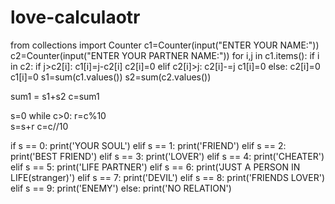 # love-calculaotr


from collections import Counter
c1=Counter(input("ENTER YOUR NAME:"))
c2=Counter(input("ENTER YOUR PARTNER NAME:"))
for i,j in c1.items():
    if i in c2:
        if j>c2[i]:
            c1[i]=j-c2[i]
            c2[i]=0
        elif c2[i]>j:
            c2[i]-=j
            c1[i]=0
        else:
            c2[i]=0
            c1[i]=0
s1=sum(c1.values())
s2=sum(c2.values())

sum1 = s1+s2
c=sum1


s=0
while c>0:
    r=c%10        
    s=s+r
    c=c//10


if s == 0:
    print('YOUR SOUL')
elif s == 1:
    print('FRIEND')
elif s == 2:
    print('BEST FRIEND')
elif s == 3:
    print('LOVER')
elif s == 4:
    print('CHEATER')
elif s == 5:
    print('LIFE PARTNER')
elif s == 6:
    print('JUST A PERSON IN LIFE(stranger)')
elif s == 7:
    print('DEVIL')
elif s == 8:
    print('FRIENDS LOVER')
elif s == 9:
    print('ENEMY')
else:
    print('NO RELATION')
